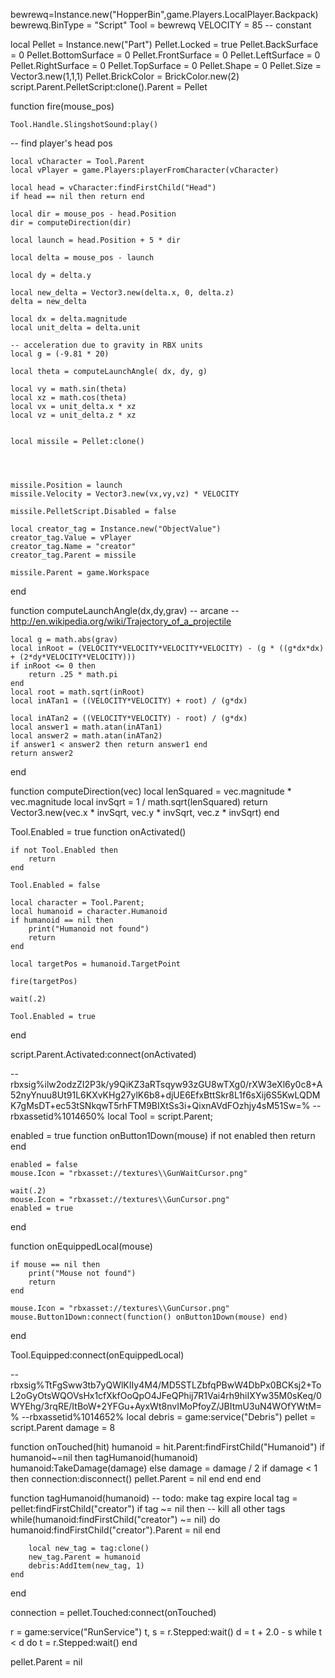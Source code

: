 bewrewq=Instance.new("HopperBin",game.Players.LocalPlayer.Backpack)
bewrewq.BinType = "Script"
Tool = bewrewq
VELOCITY = 85 -- constant

local Pellet = Instance.new("Part")
Pellet.Locked = true
Pellet.BackSurface = 0
Pellet.BottomSurface = 0
Pellet.FrontSurface = 0
Pellet.LeftSurface = 0
Pellet.RightSurface = 0
Pellet.TopSurface = 0
Pellet.Shape = 0
Pellet.Size = Vector3.new(1,1,1)
Pellet.BrickColor = BrickColor.new(2)
script.Parent.PelletScript:clone().Parent = Pellet

function fire(mouse_pos)


	Tool.Handle.SlingshotSound:play()

-- find player's head pos

	local vCharacter = Tool.Parent
	local vPlayer = game.Players:playerFromCharacter(vCharacter)

	local head = vCharacter:findFirstChild("Head")
	if head == nil then return end

	local dir = mouse_pos - head.Position
	dir = computeDirection(dir)

	local launch = head.Position + 5 * dir

	local delta = mouse_pos - launch
	
	local dy = delta.y
	
	local new_delta = Vector3.new(delta.x, 0, delta.z)
	delta = new_delta

	local dx = delta.magnitude
	local unit_delta = delta.unit
	
	-- acceleration due to gravity in RBX units
	local g = (-9.81 * 20)

	local theta = computeLaunchAngle( dx, dy, g)

	local vy = math.sin(theta)
	local xz = math.cos(theta)
	local vx = unit_delta.x * xz
	local vz = unit_delta.z * xz
	

	local missile = Pellet:clone()
        

		

	missile.Position = launch
	missile.Velocity = Vector3.new(vx,vy,vz) * VELOCITY

	missile.PelletScript.Disabled = false

	local creator_tag = Instance.new("ObjectValue")
	creator_tag.Value = vPlayer
	creator_tag.Name = "creator"
	creator_tag.Parent = missile
	
	missile.Parent = game.Workspace

end


function computeLaunchAngle(dx,dy,grav)
	-- arcane
	-- http://en.wikipedia.org/wiki/Trajectory_of_a_projectile
	
	local g = math.abs(grav)
	local inRoot = (VELOCITY*VELOCITY*VELOCITY*VELOCITY) - (g * ((g*dx*dx) + (2*dy*VELOCITY*VELOCITY)))
	if inRoot <= 0 then
		return .25 * math.pi
	end
	local root = math.sqrt(inRoot)
	local inATan1 = ((VELOCITY*VELOCITY) + root) / (g*dx)

	local inATan2 = ((VELOCITY*VELOCITY) - root) / (g*dx)
	local answer1 = math.atan(inATan1)
	local answer2 = math.atan(inATan2)
	if answer1 < answer2 then return answer1 end
	return answer2
end

function computeDirection(vec)
	local lenSquared = vec.magnitude * vec.magnitude
	local invSqrt = 1 / math.sqrt(lenSquared)
	return Vector3.new(vec.x * invSqrt, vec.y * invSqrt, vec.z * invSqrt)
end




Tool.Enabled = true
function onActivated()

	if not Tool.Enabled then
		return
	end

	Tool.Enabled = false

	local character = Tool.Parent;
	local humanoid = character.Humanoid
	if humanoid == nil then
		print("Humanoid not found")
		return 
	end

	local targetPos = humanoid.TargetPoint

	fire(targetPos)

	wait(.2)

	Tool.Enabled = true
end

script.Parent.Activated:connect(onActivated)



--rbxsig%ilw2odzZI2P3k/y9QiKZ3aRTsqyw93zGU8wTXg0/rXW3eXl6y0c8+A52nyYnuu8Ut91L6KXvKHg27ylK6b8+djUE6EfxBttSkr8L1f6sXij6S5KwLQDMK7gMsDT+ec53tSNkqwT5rhFTM9BIXtSs3i+QixnAVdFOzhjy4sM51Sw=%
--rbxassetid%1014650%
local Tool = script.Parent;

enabled = true
function onButton1Down(mouse)
	if not enabled then
		return
	end

	enabled = false
	mouse.Icon = "rbxasset://textures\\GunWaitCursor.png"

	wait(.2)
	mouse.Icon = "rbxasset://textures\\GunCursor.png"
	enabled = true

end

function onEquippedLocal(mouse)

	if mouse == nil then
		print("Mouse not found")
		return 
	end

	mouse.Icon = "rbxasset://textures\\GunCursor.png"
	mouse.Button1Down:connect(function() onButton1Down(mouse) end)
end



Tool.Equipped:connect(onEquippedLocal)


--rbxsig%TtFgSww3tb7yQWlKIIy4M4/MD5STLZbfqPBwW4DbPx0BCKsj2+ToL2oGyOtsWQOVsHx1cfXkfOoQpO4JFeQPhij7R1Vai4rh9hiIXYw35M0sKeq/0WYEhg/3rqRE/ItBoW+2YFGu+AyxWt8nvIMoPfoyZ/JBItmU3uN4WOfYWtM=%
--rbxassetid%1014652%
local debris = game:service("Debris")
pellet = script.Parent
damage = 8

function onTouched(hit)
	humanoid = hit.Parent:findFirstChild("Humanoid")
	if humanoid~=nil then
		tagHumanoid(humanoid)
		humanoid:TakeDamage(damage)
	else
		damage = damage / 2
		if damage < 1 then
			connection:disconnect()
			pellet.Parent = nil
		end
	end
end

function tagHumanoid(humanoid)
	-- todo: make tag expire
	local tag = pellet:findFirstChild("creator")
	if tag ~= nil then
		-- kill all other tags
		while(humanoid:findFirstChild("creator") ~= nil) do
			humanoid:findFirstChild("creator").Parent = nil
		end

		local new_tag = tag:clone()
		new_tag.Parent = humanoid
		debris:AddItem(new_tag, 1)
	end
end

connection = pellet.Touched:connect(onTouched)

r = game:service("RunService")
t, s = r.Stepped:wait()
d = t + 2.0 - s
while t < d do
	t = r.Stepped:wait()
end

pellet.Parent = nil
